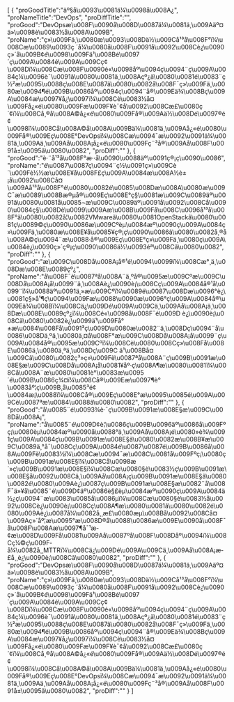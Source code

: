 [
	{
		"proGoodTitle":"äº§å\u0093\u0081ä¼\u0098å\u008A¿",
		"proNameTitle":"DevOps",
		"proDiffTitle":"",
		"proGood":"DevOpsæ\u008F\u0090å\u008D\u0087ä¼\u0081ä¸\u009Aäº¤ä»\u0098è\u0083½å\u008A\u009B",
		"proName":"ç»\u009Fä¸\u0080æ\u0093\u008Dä½\u009Cå¹³å\u008F°ï¼\u008Cæ\u0089\u0093ç ´å¼\u0080å\u008F\u0091å\u0092\u008Cè¿\u0090ç»´å\u009B¢é\u0098\u009Fä¹\u008Bé\u0097´ç\u009A\u0084é\u009A\u009Cç¢\u008Dï¼\u008Cæ\u008F\u0090é«\u0098åº\u0094ç\u0094¨ç\u009A\u0084ç¼\u0096è¯\u0091ã\u0080\u0081ä¸\u008Açº¿ã\u0080\u0081é\u0083¨ç½²æ\u0095\u0088ç\u008E\u0087ã\u0080\u0082å\u008F¯ç»\u009Fä¸\u0080æ\u0094¶é\u009B\u0086åº\u0094ç\u0094¨å®\u009Eä¾\u008Bç\u009A\u0084æ\u0097¥å¿\u0097ï¼\u008Cè\u0083½å¤\u009Få¿«é\u0080\u009Fæ\u009F¥è¯¢å\u0092\u008Cæ£\u0080ç´¢ï¼\u008Cå¸®å\u008A©å¿«é\u0080\u009Få®\u009Aä½\u008Dé\u0097®é¢\u0098ï¼\u008Cå\u008A©å\u008A\u009Bä¼\u0081ä¸\u009Aå¿«é\u0080\u009Få®\u009Eç\u008E°DevOpsï¼\u008Cæ\u0094¯æ\u0092\u0091ä¼\u0081ä¸\u009Aä¸\u009Aå\u008A¡å¿«é\u0080\u009Fç¨³å®\u009Aå\u008F\u0091å±\u0095ã\u0080\u0082",
		"proDiff":""
	},
	{
		"proGood":"è·¨å¹³å\u008F°æ··å\u0090\u0088äº\u0091ç®¡ç\u0090\u0086",
		"proName":"é\u0087\u0087ç\u0094¨ç½\u0091ç»\u009Cè´\u009Fè½½æ\u008E¥å\u008F£ç\u009A\u0084æ\u008A½è±¡å\u0092\u008Cå¤\u009Aå¹³å\u008F°é\u0080\u0082é\u0085\u008Dæ\u008A\u0080æ\u009C¯æ\u0089\u008Bæ®µå®\u009Eç\u008E°ç§\u0081æ\u009C\u0089äº\u0091ã\u0080\u0081å\u0085¬æ\u009C\u0089äº\u0091å\u0092\u008Cå\u0090\u0084ç§\u008Dè\u0099\u009Aæ\u008B\u009Få\u008C\u0096å¹³å\u008F°ã\u0080\u0082å¦\u0082VMwareã\u0080\u0081OpenStackã\u0080\u0081ç\u0089©ç\u0090\u0086æ\u009Cºèµ\u0084æº\u0090ç\u009A\u0084ç»\u009Fä¸\u0080æ\u008E¥å\u0085¥ç®¡ç\u0090\u0086ã\u0080\u0082å¸®å\u008A©ç\u0094¨æ\u0088·å®\u009Eç\u008E°ç»\u009Fä¸\u0080ç\u009A\u0084è¿\u0090ç»´ç®¡ç\u0090\u0086ä½\u0093éª\u008Cã\u0080\u0082",
		"proDiff":""
	},
	{
		"proGood":"æ\u009C\u008Då\u008A¡å®¹é\u0094\u0099ï¼\u008Cæ°¸ä¸\u008Dæ\u008E\u0089çº¿",
		"proName":"å\u008F¯è\u0087ªå\u008A¨ä¸ºå®\u0095æ\u009Cºæ\u009C\u008Då\u008A¡å\u0099¨ä¸\u008Aè¿\u0090è¡\u008Cç\u009A\u0084å®¹å\u0099¨ï¼\u0088äº\u0091ä¸»æ\u009Cºï¼\u0089é\u0087\u008Dæ\u0096°è¿\u0081ç§»å¹¶ç\u0094\u009Fæ\u0088\u0090æ\u0096°ç\u009A\u0084å®\u009Eä¾\u008Bï¼\u008Cä¿\u009Dé\u009A\u009Cä¸\u009Aå\u008A¡ä¸\u008Dæ\u008E\u0089çº¿ï¼\u008Cé«\u0098å\u008F¯é\u009D è¿\u0090è¡\u008Cã\u0080\u0082è¿\u0099ä¹\u009Få°±æ\u0084\u008Få\u0091³ç\u009D\u0080æ\u0082¨ä¸\u008Dç\u0094¨å\u0086\u008Dä¸ºä¸\u0080ä¸¤å\u008F°æ\u009C\u008Då\u008A¡å\u0099¨ç\u009A\u0084å®\u0095æ\u009Cºï¼\u008Cè\u0080\u008Cç»\u008Få\u008E\u0086ä¸\u0080ä¸ªä¸\u008Dç\u009C ä¹\u008Bå¤\u009Cã\u0080\u0082ç³»ç»\u009Fè\u0087ªå\u008A¨ç\u009B\u0091æ\u008E§æ\u009C\u008Då\u008A¡å\u0081¥åº·ç\u008A¶æ\u0080\u0081ï¼\u008Cå\u008A¨æ\u0080\u0081è°\u0083æ\u0095´é\u009B\u0086ç¾¤ï¼\u008Cå®\u009Eæ\u0097¶è°\u0083åº¦ç\u009B¸å\u0085³é¢\u0084æ¡\u0088ï¼\u008Cå®\u009Eç\u008E°æ\u0095\u0085é\u009A\u009Cè\u0087ªæ\u0084\u0088ã\u0080\u0082",
		"proDiff":""
	},
	{
		"proGood":"å\u0085¨é\u0093¾è·¯ç\u009B\u0091æ\u008E§æ\u009C\u008Då\u008A¡",
		"proName":"å\u0085¨é\u009D¢è¦\u0086ç\u009B\u0096äº\u0086å\u009Fºç¡\u0080èµ\u0084æº\u0090å\u0088°ä¸\u009Aå\u008A¡é\u0080»è¾\u0091ç\u009A\u0084ç\u009B\u0091æ\u008E§ã\u0080\u0082æ\u008B¥æ\u009C\u0089ä¸°å¯\u008Cç\u009A\u0084é\u0087\u0087é\u009B\u0086å\u008A\u009Fè\u0083½ï¼\u008Cæ\u0094¯æ\u008C\u0081å\u009Fºç¡\u0080ç\u009B\u0091æ\u008E§ï¼\u008Cå­\u0098æ´»ç\u009B\u0091æ\u008E§ï¼\u008Cæ\u0080§è\u0083½ç\u009B\u0091æ\u008E§å\u0092\u008Cä¸\u009Aå\u008A¡ç\u009B\u0091æ\u008E§ã\u0080\u0082é\u0080\u009Aè¿\u0087ç\u009B\u0091æ\u008E§æ\u0082¨å\u008F¯ä»¥å\u0085¨é\u009D¢äº\u0086è§£èµ\u0084æº\u0090ç\u009A\u0084ä½¿ç\u0094¨æ\u0083\u0085å\u0086µï¼\u008Cæ\u0080§è\u0083½å\u0092\u008Cè¿\u0090è¡\u008Cç\u008A¶æ\u0080\u0081ã\u0080\u0082é\u0080\u009Aè¿\u0087å¼\u0082å¸¸æ£\u0080æµ\u008Bå\u0092\u008Cå¤\u009Aç»´åº¦æ\u0095°æ\u008D®å\u0088\u0086æ\u009E\u0090å\u008F¯å\u008F\u008Aæ\u0097¶å¯¹æ­¢æ\u008D\u009Få\u0081\u009Aå\u0087ºå\u008F\u008Dåº\u0094ï¼\u008Cç¼©ç\u009F­å¼\u0082å¸¸MTTRï¼\u008Cä¿\u009Dé\u009A\u009Cä¸\u009Aå\u008A¡æ­£å¸¸è¿\u0090è¡\u008Cã\u0080\u0082",
		"proDiff":""
	},
	{
		"proGood":"DevOpsæ\u008F\u0090å\u008D\u0087ä¼\u0081ä¸\u009Aäº¤ä»\u0098è\u0083½å\u008A\u009B",
		"proName":"ç»\u009Fä¸\u0080æ\u0093\u008Dä½\u009Cå¹³å\u008F°ï¼\u008Cæ\u0089\u0093ç ´å¼\u0080å\u008F\u0091å\u0092\u008Cè¿\u0090ç»´å\u009B¢é\u0098\u009Fä¹\u008Bé\u0097´ç\u009A\u0084é\u009A\u009Cç¢\u008Dï¼\u008Cæ\u008F\u0090é«\u0098åº\u0094ç\u0094¨ç\u009A\u0084ç¼\u0096è¯\u0091ã\u0080\u0081ä¸\u008Açº¿ã\u0080\u0081é\u0083¨ç½²æ\u0095\u0088ç\u008E\u0087ã\u0080\u0082å\u008F¯ç»\u009Fä¸\u0080æ\u0094¶é\u009B\u0086åº\u0094ç\u0094¨å®\u009Eä¾\u008Bç\u009A\u0084æ\u0097¥å¿\u0097ï¼\u008Cè\u0083½å¤\u009Få¿«é\u0080\u009Fæ\u009F¥è¯¢å\u0092\u008Cæ£\u0080ç´¢ï¼\u008Cå¸®å\u008A©å¿«é\u0080\u009Få®\u009Aä½\u008Dé\u0097®é¢\u0098ï¼\u008Cå\u008A©å\u008A\u009Bä¼\u0081ä¸\u009Aå¿«é\u0080\u009Få®\u009Eç\u008E°DevOpsï¼\u008Cæ\u0094¯æ\u0092\u0091ä¼\u0081ä¸\u009Aä¸\u009Aå\u008A¡å¿«é\u0080\u009Fç¨³å®\u009Aå\u008F\u0091å±\u0095ã\u0080\u0082",
		"proDiff":""
	}
]